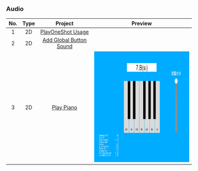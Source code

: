 ### Audio
| No. | Type | Project | Preview |
| :---: |:---: |:---: |:---: |
| 1 | 2D | [PlayOneShot Usage](https://github.com/yeshao2069/CocosCreatorHowToUse/tree/v3.7.x/proj/Audio/Creator3.6.0_PlayOneShot) |   |
| 2 | 2D | [Add Global Button Sound](https://github.com/yeshao2069/CocosCreatorHowToUse/tree/v3.7.x/proj/Audio/Creator3.6.0_AddGlobalButtonSound) |   |
| 3 | 2D | [Play Piano](https://github.com/yeshao2069/CocosCreatorHowToUse/tree/v3.7.x/proj/Audio/Creator3.6.0_PianoPlay) |  <div align=center><img src="../../image/202203/2022030211.png" width="400" height="300" /></div> |